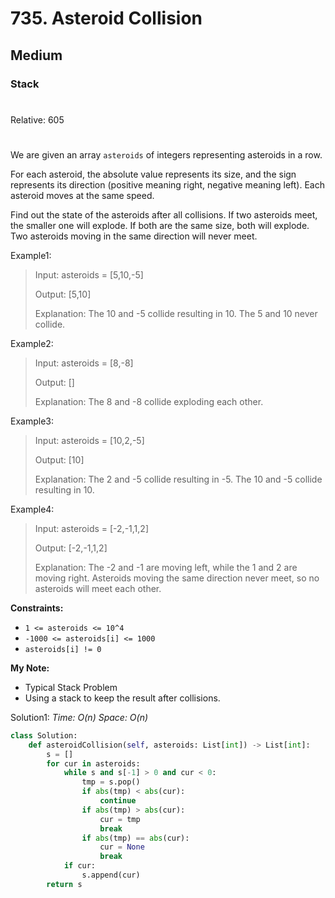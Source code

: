 # 735. Asteroid Collision
## Medium
### Stack
#
Relative: 605
#

We are given an array ```asteroids``` of integers representing asteroids in a row.

For each asteroid, the absolute value represents its size, and the sign represents its direction (positive meaning right, negative meaning left). Each asteroid moves at the same speed.

Find out the state of the asteroids after all collisions. If two asteroids meet, the smaller one will explode. If both are the same size, both will explode. Two asteroids moving in the same direction will never meet.

Example1:
> Input: asteroids = [5,10,-5]
> 
> Output: [5,10]
>
> Explanation: The 10 and -5 collide resulting in 10.  The 5 and 10 never collide.

Example2:
> Input: asteroids = [8,-8]
> 
> Output: []
>
> Explanation: The 8 and -8 collide exploding each other.

Example3:
> Input: asteroids = [10,2,-5]
> 
> Output: [10]
>
> Explanation: The 2 and -5 collide resulting in -5. The 10 and -5 collide resulting in 10.

Example4:
> Input: asteroids = [-2,-1,1,2]
> 
> Output: [-2,-1,1,2]
>
> Explanation: The -2 and -1 are moving left, while the 1 and 2 are moving right. Asteroids moving the same direction never meet, so no asteroids will meet each other.

**Constraints:** 
* ```1 <= asteroids <= 10^4```
* ```-1000 <= asteroids[i] <= 1000```
* ```asteroids[i] != 0```

**My Note:**
* Typical Stack Problem
* Using a stack to keep the result after collisions.

Solution1:
*Time: O(n)*
*Space: O(n)*
```python
class Solution:
    def asteroidCollision(self, asteroids: List[int]) -> List[int]:
        s = []
        for cur in asteroids:
            while s and s[-1] > 0 and cur < 0:
                tmp = s.pop()
                if abs(tmp) < abs(cur):
                    continue
                if abs(tmp) > abs(cur):
                    cur = tmp
                    break
                if abs(tmp) == abs(cur):
                    cur = None
                    break
            if cur:
                s.append(cur)
        return s
```
